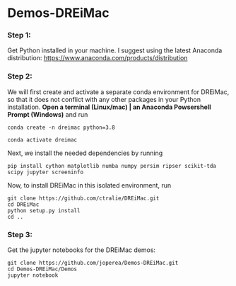 # Demos-DREiMac

### Step 1: 
Get Python installed in your machine. I suggest using the latest Anaconda distribution: https://www.anaconda.com/products/distribution

### Step 2: 
We will first create and activate a separate conda environment for DREiMac, so that it does not conflict with any other packages in your Python installation. **Open a terminal (Linux/mac) | an Anaconda Powsershell Prompt (Windows)** and run
```
conda create -n dreimac python=3.8
```
```
conda activate dreimac
```
Next, we install the needed dependencies by running
```
pip install cython matplotlib numba numpy persim ripser scikit-tda scipy jupyter screeninfo
```
Now, to install DREiMac in this isolated environment, run
```
git clone https://github.com/ctralie/DREiMac.git
cd DREiMac
python setup.py install
cd ..
```

### Step 3: 
Get the jupyter notebooks for the DREiMac demos:
```
git clone https://github.com/joperea/Demos-DREiMac.git
cd Demos-DREiMac/Demos
jupyter notebook
```

